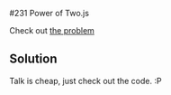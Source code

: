 #231 Power of Two.js

Check out [the problem](https://leetcode.com/problems/power-of-two/)

## Solution

Talk is cheap, just check out the code. :P